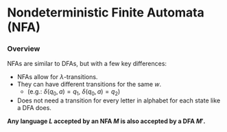 # Nondeterministic Finite Automata (NFA)

### Overview
NFAs are similar to DFAs, but with a few key differences:
- NFAs allow for $\lambda$-transitions.
- They can have different transitions for the same $w$.
	- (e.g.: $\delta(q_0, a)=q_1,\ \delta(q_0, a)=q_2$)
- Does not need a transition for every letter in alphabet for each state like a DFA does.

**Any language $L$ accepted by an NFA $M$ is also accepted by a DFA $M'$.**